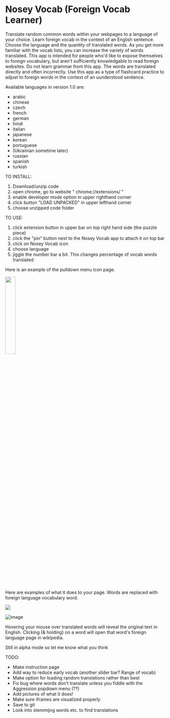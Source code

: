 # Nosey Vocab (Foreign Vocab Learner)
Translate random common words within your webpages to a language of your choice. Learn foreign vocab in the context of an English sentence. Choose the language and the quantity of translated words. As you get more familiar with the vocab lists, you can increase the variety of words translated.
This app is intended for people who'd like to expose themselves to foreign vocabulary, but aren't sufficiently knowledgable to read foreign websites.
Do not learn grammar from this app. The words are translated directly and often incorrectly. Use this app as a type of flashcard practice to adjust to foreign words in the context of an uunderstood sentence.

Available languages in version 1.0 are:
* arabic
* chinese
* czech
* french
* german
* hindi
* italian
* japanese
* korean
* portuguese
* (Ukrainian sometime later)
* russian
* spanish
* turkish


TO INSTALL:
1) Download/unzip code
2) open chrome, go to website " chrome://extensions/ "
3) enable developer mode option in upper righthand corner
4) click button "LOAD UNPACKED" in upper lefthand corner
5) choose unzipped code folder


TO USE:
1) click extension button in upper bar on top right hand side (the puzzle piece)
2) click the "pin" button next to the Nosey Vocab app to attach it on top bar
3) click on Nosey Vocab icon
4) choose language
5) jiggle the number bar a bit. This changes percentage of vocab words translated

Here is an example of the pulldown menu icon page.

<img src="https://user-images.githubusercontent.com/9337973/207832156-371945d3-8047-49bb-a17f-e9fb20c084fd.png" width="25%" height="25%">


Here are examples of what it does to your page. Words are replaced with foreign language vocabulary word.

<img src="https://user-images.githubusercontent.com/9337973/208025242-c2d285ef-ce45-4960-b7f4-23ac44120d31.png" >

![image](https://user-images.githubusercontent.com/9337973/208040857-bc6e37e5-7b7a-4ffe-9f1a-4aa166b7e435.png)

Hovering your mouse over translated words will reveal the original text in English. Clicking (& holding) on a word will open that word's foreign language page in wikipedia.

Still in alpha mode so let me know what you think




TODO:
* Make instruction page
* Add way to reduce early vocab (another slider bar? Range of vocab)
* Make option for loading random translations rather than best
* Fix bug where words don't translate unless you fiddle with the Aggression popdown menu (??)
* Add pictures of what it does!
* Make sure iframes are visualized properly
* Save to git
* Look into stemmijng words etc. to find translations
